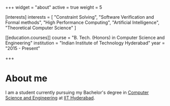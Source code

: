 +++
widget = "about"
active = true
weight = 5

[interests]
  interests = [
    "Constraint Solving",
    "Software Verification and Formal methods",
    "High Performance Computing",
    "Artificial Intelligence",
    "Theoretical Computer Science"
  ]

[[education.courses]]
  course = "B. Tech. (Honors) in Computer Science and Engineering"
  institution = "Indian Institute of Technology Hyderabad"
  year = "2015 - Present"

+++

# About me

I am a student currently pursuing my Bachelor's degree in [Computer Science and Engineering](https://cse.iith.ac.in) at [IIT Hyderabad](https://iith.ac.in).
